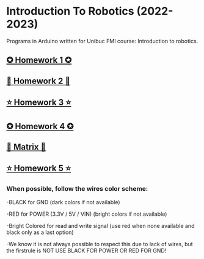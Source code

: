 # Introduction To Robotics (2022-2023)
Programs in Arduino  written for Unibuc FMI course: Introduction to robotics.

## [✪ Homework 1 ✪](https://github.com/postolache-andreea-miruna/IntroductionToRobotics/tree/main/Homework1)

## [🌠 Homework 2 🌠](https://github.com/postolache-andreea-miruna/IntroductionToRobotics/tree/main/Homework2)

## [⭐ Homework 3 ⭐](https://github.com/postolache-andreea-miruna/IntroductionToRobotics/tree/main/Homework3)

## [✪ Homework 4 ✪](https://github.com/postolache-andreea-miruna/IntroductionToRobotics/tree/main/Homework4)

## [🌠 Matrix 🌠](https://github.com/postolache-andreea-miruna/IntroductionToRobotics/tree/main/Matrix)

## [⭐ Homework 5 ⭐](https://github.com/postolache-andreea-miruna/IntroductionToRobotics/tree/main/Homework5)


### When possible, follow the wires color scheme:

-BLACK for GND (dark colors if not available)

-RED   for POWER (3.3V / 5V / VIN) (bright colors if not available)

-Bright Colored for read and write signal 
(use red when none available and black only as a last option)

-We know it is not always possible to respect this due to lack of wires,
 but the firstrule is NOT USE BLACK FOR POWER OR RED FOR GND!


